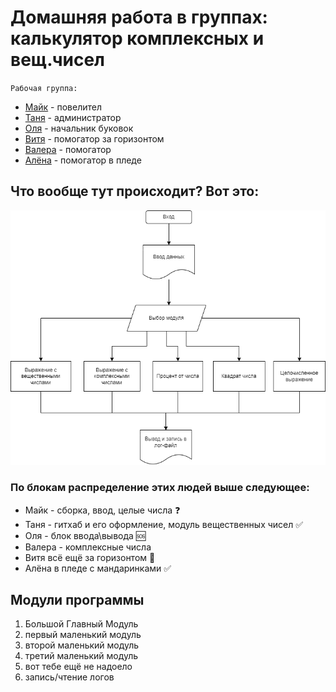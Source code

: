 # Домашняя работа в группах: калькулятор комплексных и вещ.чисел

`Рабочая группа:`
* [Майк](https://github.com/unnamemik) - повелител
* [Таня](https://github.com/SoleaT) - администратор
* [Оля](https://github.com/OlgaLob) - начальник буковок
* [Витя](https://github.com/RemoveFire) - помогатор за горизонтом
* [Валера](https://github.com/ValeriyMakushev) - помогатор
* [Алёна](https://github.com/AlyonaTru) - помогатор в пледе

## Что вообще тут происходит? Вот это:
![ну такой уж алгоритм](alg.png)

### По блокам распределение этих людей выше следующее:
* Майк - сборка, ввод, целые числа ❓
* Таня - гитхаб и его оформление, модуль вещественных чисел  ✅
* Оля - блок ввода\вывода 🆘
* Валера - комплексные числа 
* Витя всё ещё за горизонтом 🚫
* Алёна в пледе с мандаринками ✅

## Модули программы
1. Большой Главный Модуль
2. первый маленький модуль
3. второй маленький модуль
4. третий маленький модуль
5. вот тебе ещё не надоело
6. запись/чтение логов
